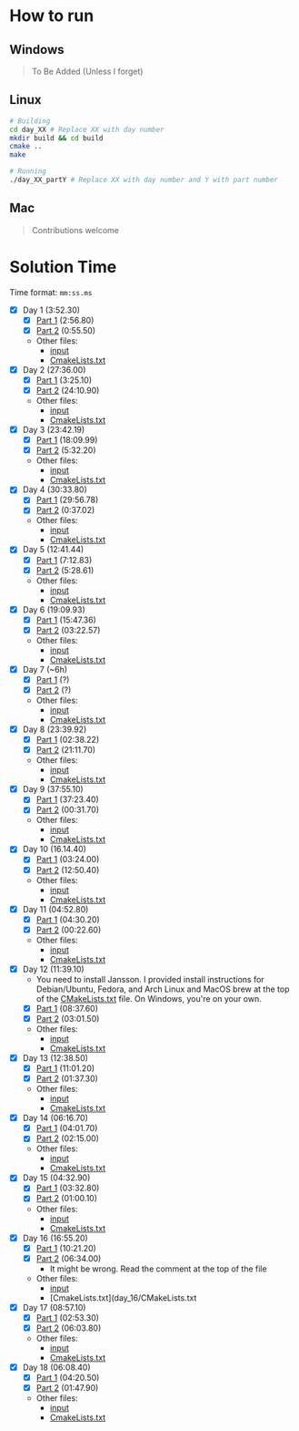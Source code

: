 # How to run
## Windows
> To Be Added (Unless I forget)

## Linux
```bash
# Building
cd day_XX # Replace XX with day number
mkdir build && cd build
cmake ..
make

# Running
./day_XX_partY # Replace XX with day number and Y with part number
```

## Mac
> Contributions welcome

# Solution Time

Time format: `mm:ss.ms`
- [x] Day 1 (3:52.30) 
  - [x] [Part 1](day_01/part1.c) (2:56.80)
  - [x] [Part 2](day_01/part2.c) (0:55.50)
  - Other files:
    - [input](day_01/input.in)
    - [CmakeLists.txt](day_01/CMakeLists.txt)
- [x] Day 2 (27:36.00)
  - [x] [Part 1](day_02/part1.c) (3:25.10) 
  - [x] [Part 2](day_02/part2.c) (24:10.90)
  - Other files:
    - [input](day_02/input.in)
    - [CmakeLists.txt](day_02/CMakeLists.txt)
- [x] Day 3 (23:42.19)
  - [x] [Part 1](day_03/part1.c) (18:09.99)
  - [x] [Part 2](day_03/part2.c) (5:32.20)
  - Other files:
    - [input](day_03/input.in)
    - [CmakeLists.txt](day_03/CMakeLists.txt)
- [x] Day 4 (30:33.80)
  - [x] [Part 1](day_04/part1.c) (29:56.78)
  - [x] [Part 2](day_04/part2.c) (0:37.02)
  - Other files:
    - [input](day_04/input.in)
    - [CmakeLists.txt](day_04/CMakeLists.txt)
- [x] Day 5 (12:41.44)
  - [x] [Part 1](day_05/part1.c) (7:12.83)
  - [x] [Part 2](day_05/part2.c) (5:28.61)
  - Other files:
    - [input](day_05/input.in)
    - [CmakeLists.txt](day_05/CMakeLists.txt)
- [x] Day 6 (19:09.93)
  - [x] [Part 1](day_06/part1.c) (15:47.36)
  - [x] [Part 2](day_06/part2.c) (03:22.57)
  - Other files:
    - [input](day_06/input.in)
    - [CmakeLists.txt](day_06/CMakeLists.txt)
- [x] Day 7 (~6h)
  - [x] [Part 1](day_07/part1.c) (?)
  - [x] [Part 2](day_07/part2.c) (?)
  - Other files:
    - [input](day_07/input.in)
    - [CmakeLists.txt](day_07/CMakeLists.txt)
- [x] Day 8 (23:39.92)
  - [x] [Part 1](day_08/part1.c) (02:38.22)
  - [x] [Part 2](day_08/part2.c) (21:11.70)
  - Other files:
    - [input](day_08/input.in)
    - [CmakeLists.txt](day_08/CMakeLists.txt)
- [x] Day 9 (37:55.10)
  - [x] [Part 1](day_09/part1.c) (37:23.40)
  - [x] [Part 2](day_09/part2.c) (00:31.70)
  - Other files:
    - [input](day_09/input.in)
    - [CmakeLists.txt](day_09/CMakeLists.txt)
- [x] Day 10 (16.14.40)
  - [x] [Part 1](day_10/part1.c) (03:24.00)
  - [x] [Part 2](day_10/part2.c) (12:50.40)
  - Other files:
    - [input](day_10/input.in)
    - [CmakeLists.txt](day_10/CMakeLists.txt)
- [x] Day 11 (04:52.80)
  - [x] [Part 1](day_11/part1.c) (04:30.20)
  - [x] [Part 2](day_11/part2.c) (00:22.60)
  - Other files:
    - [input](day_11/input.in)
    - [CmakeLists.txt](day_11/CMakeLists.txt)
- [x] Day 12 (11:39.10)
  - You need to install Jansson. I provided install instructions for Debian/Ubuntu, Fedora, and Arch Linux and MacOS brew at the top of the [CMakeLists.txt](day_12/CMakeLists.txt) file. On Windows, you're on your own.
  - [x] [Part 1](day_12/part1.c) (08:37.60)
  - [x] [Part 2](day_12/part2.c) (03:01.50)
  - Other files:
    - [input](day_12/input.in)
    - [CmakeLists.txt](day_12/CMakeLists.txt)
- [x] Day 13 (12:38.50)
  - [x] [Part 1](day_13/part1.c) (11:01.20)
  - [x] [Part 2](day_13/part2.c) (01:37.30)
  - Other files:
    - [input](day_13/input.in)
    - [CmakeLists.txt](day_13/CMakeLists.txt)
- [x] Day 14 (06:16.70)
  - [x] [Part 1](day_14/part1.c) (04:01.70)
  - [x] [Part 2](day_14/part2.c) (02:15.00)
  - Other files:
    - [input](day_14/input.in)
    - [CmakeLists.txt](day_14/CMakeLists.txt)
- [x] Day 15 (04:32.90)
  - [x] [Part 1](day_15/part1.c) (03:32.80)
  - [x] [Part 2](day_15/part2.c) (01:00.10)
  - Other files:
    - [input](day_15/input.in)
    - [CmakeLists.txt](day_15/CMakeLists.txt)
- [x] Day 16 (16:55.20)
  - [x] [Part 1](day_16/part1.c) (10:21.20)
  - [x] [Part 2](day_16/part2.c) (06:34.00)
    - It might be wrong. Read the comment at the top of the file
  - Other files:
    - [input](day_16/input.in)
    - [CmakeLists.txt](day_16/CMakeLists.txt
- [x] Day 17 (08:57.10)
  - [x] [Part 1](day_17/part1.c) (02:53.30)
  - [x] [Part 2](day_17/part2.c) (06:03.80)
  - Other files:
    - [input](day_17/input.in)
    - [CmakeLists.txt](day_17/CMakeLists.txt)
- [x] Day 18 (06:08.40)
  - [x] [Part 1](day_18/part1.c) (04:20.50)
  - [x] [Part 2](day_18/part2.c) (01:47.90)
  - Other files:
    - [input](day_18/input.in)
    - [CmakeLists.txt](day_18/CMakeLists.txt)